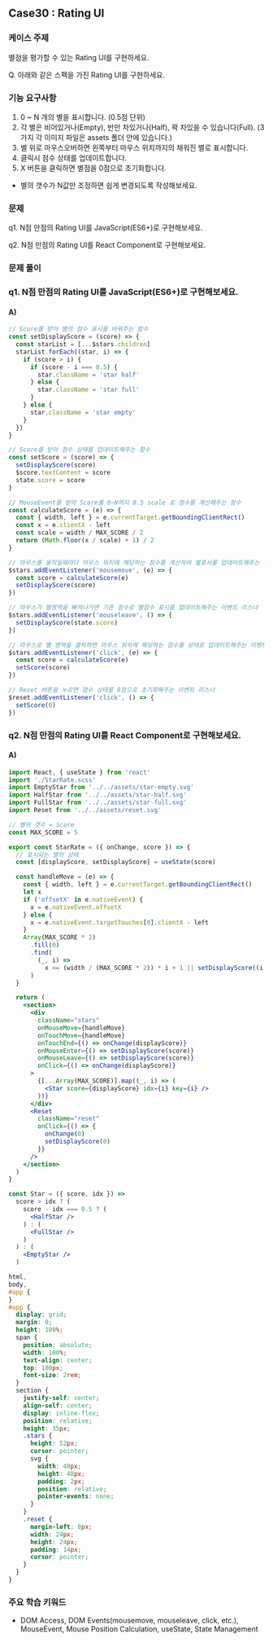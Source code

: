 ## Case30 : Rating UI


### 케이스 주제
별점을 평가할 수 있는 Rating UI를 구현하세요.

Q. 아래와 같은 스펙을 가진 Rating UI를 구현하세요.


### 기능 요구사항
1. 0 ~ N 개의 별을 표시합니다. (0.5점 단위)
2. 각 별은 비어있거나(Empty), 반만 차있거나(Half), 꽉 차있을 수 있습니다(Full). (3가지 각 이미지 파일은 assets 폴더 안에 있습니다.)
3. 별 위로 마우스오버하면 왼쪽부터 마우스 위치까지의 채워진 별로 표시합니다.
4. 클릭시 점수 상태를 업데이트합니다.
5. X 버튼을 클릭하면 별점을 0점으로 초기화합니다.

- 별의 갯수가 N값만 조정하면 쉽게 변경되도록 작성해보세요.

### 문제
q1. N점 만점의 Rating UI를 JavaScript(ES6+)로 구현해보세요.

q2. N점 만점의 Rating UI를 React Component로 구현해보세요.

### 문제 풀이
### q1. N점 만점의 Rating UI를 JavaScript(ES6+)로 구현해보세요.

#### A)
```js
// Score를 받아 별의 점수 표시를 바꿔주는 함수
const setDisplayScore = (score) => {
  const starList = [...$stars.children]
  starList.forEach((star, i) => {
    if (score > i) {
      if (score - i === 0.5) {
        star.className = 'star half'
      } else {
        star.className = 'star full'
      }
    } else {
      star.className = 'star empty'
    }
  })
}

// Score를 받아 점수 상태를 업데이트해주는 함수
const setScore = (score) => {
  setDisplayScore(score)
  $score.textContent = score
  state.score = score
}

// MouseEvent를 받아 Score를 0~N까지 0.5 scale 로 점수를 계산해주는 함수
const calculateScore = (e) => {
  const { width, left } = e.currentTarget.getBoundingClientRect()
  const x = e.clientX - left
  const scale = width / MAX_SCORE / 2
  return (Math.floor(x / scale) + 1) / 2
}

// 마우스를 움직일때마다 마우스 위치에 해당하는 점수를 계산하여 별표시를 업데이트해주는 이벤트리스너
$stars.addEventListener('mousemove', (e) => {
  const score = calculateScore(e)
  setDisplayScore(score)
})

// 마우스가 별영역을 빠져나가면 기존 점수로 별점수 표시를 업데이트해주는 이벤트 리스너
$stars.addEventListener('mouseleave', () => {
  setDisplayScore(state.score)
})

// 마우스로 별 영역을 클릭하면 마우스 위치에 해당하는 점수를 상태로 업데이트해주는 이벤트 리스너
$stars.addEventListener('click', (e) => {
  const score = calculateScore(e)
  setScore(score)
})

// Reset 버튼을 누르면 점수 상태를 0점으로 초기화해주는 이벤트 리스너
$reset.addEventListener('click', () => {
  setScore(0)
})
```


### q2. N점 만점의 Rating UI를 React Component로 구현해보세요.

#### A)
```jsx
import React, { useState } from 'react'
import './StarRate.scss'
import EmptyStar from '../../assets/star-empty.svg'
import HalfStar from '../../assets/star-half.svg'
import FullStar from '../../assets/star-full.svg'
import Reset from '../../assets/reset.svg'

// 별의 갯수 = Score
const MAX_SCORE = 5

export const StarRate = ({ onChange, score }) => {
  // 표시되는 별의 상태
  const [displayScore, setDisplayScore] = useState(score)

  const handleMove = (e) => {
    const { width, left } = e.currentTarget.getBoundingClientRect()
    let x
    if ('offsetX' in e.nativeEvent) {
      x = e.nativeEvent.offsetX
    } else {
      x = e.nativeEvent.targetTouches[0].clientX - left
    }
    Array(MAX_SCORE * 2)
      .fill(0)
      .find(
        (_, i) =>
          x <= (width / (MAX_SCORE * 2)) * i + 1 || setDisplayScore((i + 1) / 2)
      )
  }

  return (
    <section>
      <div
        className="stars"
        onMouseMove={handleMove}
        onTouchMove={handleMove}
        onTouchEnd={() => onChange(displayScore)}
        onMouseEnter={() => setDisplayScore(score)}
        onMouseLeave={() => setDisplayScore(score)}
        onClick={() => onChange(displayScore)}
      >
        {[...Array(MAX_SCORE)].map((_, i) => (
          <Star score={displayScore} idx={i} key={i} />
        ))}
      </div>
      <Reset
        className="reset"
        onClick={() => {
          onChange(0)
          setDisplayScore(0)
        }}
      />
    </section>
  )
}

const Star = ({ score, idx }) =>
  score > idx ? (
    score - idx === 0.5 ? (
      <HalfStar />
    ) : (
      <FullStar />
    )
  ) : (
    <EmptyStar />
  )
```

```scss
html,
body,
#app {
}
#app {
  display: grid;
  margin: 0;
  height: 100%;
  span {
    position: absolute;
    width: 100%;
    text-align: center;
    top: 100px;
    font-size: 2rem;
  }
  section {
    justify-self: center;
    align-self: center;
    display: inline-flex;
    position: relative;
    height: 35px;
    .stars {
      height: 52px;
      cursor: pointer;
      svg {
        width: 48px;
        height: 48px;
        padding: 2px;
        position: relative;
        pointer-events: none;
      }
    }
    .reset {
      margin-left: 8px;
      width: 24px;
      height: 24px;
      padding: 14px;
      cursor: pointer;
    }
  }
}
```

### 주요 학습 키워드
- DOM Access, DOM Events(mousemove, mouseleave, click, etc.), MouseEvent, Mouse Position Calculation, useState, State Management
